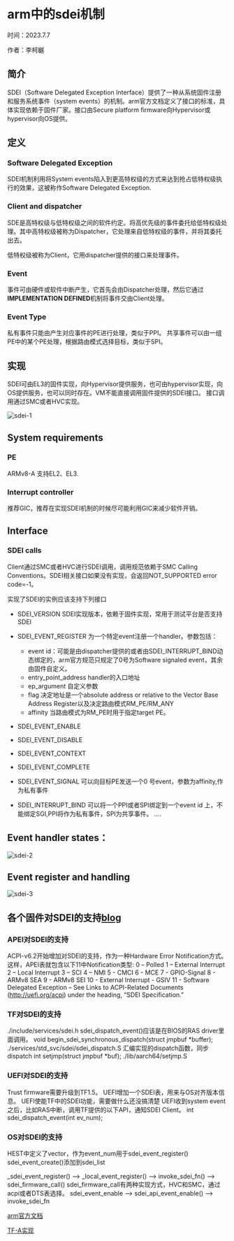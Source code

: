 # arm中的sdei机制
时间：2023.7.7

作者：李柯樾

## 简介
SDEI（Software Delegated Exception Interface）提供了一种从系统固件注册和服务系统事件（system events）的机制。arm官方文档定义了接口的标准，具体实现依赖于固件厂家。接口由Secure platform firmware向Hypervisor或hypervisor向OS提供。

## 定义
### Software Delegated Exception
SDEI机制利用将System events陷入到更高特权级的方式来达到抢占低特权级执行的效果，这被称作Software Delegated Exception.
### Client and dispatcher
SDE是高特权级与低特权级之间的软件约定。将高优先级的事件委托给低特权级处理。其中高特权级被称为Dispatcher，它处理来自低特权级的事件，并将其委托出去。

低特权级被称为Client，它用dispatcher提供的接口来处理事件。

### Event
事件可由硬件或软件中断产生，它首先会由Dispatcher处理，然后它通过 **IMPLEMENTATION DEFINED**机制将事件交由Client处理。
### Event Type
私有事件只能由产生对应事件的PE进行处理，类似于PPI。
共享事件可以由一组PE中的某个PE处理，根据路由模式选择目标，类似于SPI。
## 实现
SDEI可由EL3的固件实现，向Hypervisor提供服务，也可由hypervisor实现，向OS提供服务，也可以同时存在。VM不能直接调用固件提供的SDEI接口。
接口调用通过SMC或者HVC实现。

![sdei-1](img/sdei-1.png)

## System requirements
### PE 
ARMv8-A 支持EL2、EL3.
### Interrupt controller
推荐GIC，推荐在实现SDEI机制的时候尽可能利用GIC来减少软件开销。
## Interface
### SDEI calls
Client通过SMC或者HVC进行SDEI调用，调用规范依赖于SMC Calling Conventions。SDEI相关接口如果没有实现，会返回NOT_SUPPORTED error code=-1。

实现了SDEI的实例应该支持下列接口
- SDEI_VERSION SDEI实现版本，依赖于固件实现，常用于测试平台是否支持SDEI
- SDEI_EVENT_REGISTER 为一个特定event注册一个handler。参数包括： 

    - event id：可能是由dispatcher提供的或者由SDEI_INTERRUPT_BIND动态绑定的，arm官方规范只规定了0号为Software signaled event，其余由固件自定义。
    - entry_point_address handler的入口地址
    - ep_argument 自定义参数
    - flag 决定地址是一个absolute address or relative to the Vector Base Address Register以及决定路由模式RM_PE/RM_ANY
    - affinity 当路由模式为RM_PE时用于指定target PE。
- SDEI_EVENT_ENABLE
- SDEI_EVENT_DISABLE
- SDEI_EVENT_CONTEXT
- SDEI_EVENT_COMPLETE
- SDEI_EVENT_SIGNAL 可以向目标PE发送一个0 号event，参数为affinity,作为私有事件
- SDEI_INTERRUPT_BIND 可以将一个PPI或者SPI绑定到一个event id 上，不能绑定SGI,PPI将作为私有事件，SPI为共享事件。
....

## Event handler states：
![sdei-2](img/sdei-2.png)
## Event register and handling
![sdei-3](img/sdei-3.png)
## 各个固件对SDEI的支持[blog](https://blog.csdn.net/hunan4222/article/details/81138206)
### APEI对SDEI的支持

ACPI-v6.2开始增加对SDEI的支持，作为一种Hardware Error Notification方式。
这样，APEI表就包含以下11中Notification类型:
0 – Polled
1 – External Interrupt
2 – Local Interrupt
3 – SCI
4 – NMI
5 - CMCI
6 - MCE
7 - GPIO-Signal
8 - ARMv8 SEA
9 - ARMv8 SEI
10 - External Interrupt - GSIV
11 - Software Delegated Exception – See Links to ACPI-Related Documents (http://uefi.org/acpi) under the heading, “SDEI Specification.”

### TF对SDEI的支持

./include/services/sdei.h
sdei_dispatch_event()应该是在BIOS的RAS driver里面调用。
void begin_sdei_synchronous_dispatch(struct jmpbuf *buffer);
./services/std_svc/sdei/sdei_dispatch.S
汇编实现的dispatch函数，同步dispatch
int setjmp(struct jmpbuf *buf);
./lib/aarch64/setjmp.S

### UEFI对SDEI的支持

Trust firmware需要升级到TF1.5。
UEFI增加一个SDEI表，用来与OS对齐版本信息。
UEFI使能TF中的SDEI功能，需要做什么还没搞清楚
UEFI收到system event之后，比如RAS中断，调用TF提供的以下API，通知SDEI Client。
int sdei_dispatch_event(int ev_num);

### OS对SDEI的支持
HEST中定义了vector，作为event_num用于sdei_event_register()
sdei_event_create()添加到sdei_list

_sdei_event_register() --> _local_event_register() --> invoke_sdei_fn() --> sdei_firmware_call()
sdei_firmware_call有两种实现方式，HVC和SMC，通过acpi或者DTS表选择。
sdei_event_enable --> sdei_api_event_enable() --> invoke_sdei_fn

[arm官方文档](https://documentation-service.arm.com/static/615440b72912074055f172df)

[TF-A实现](https://github.com/ARM-software/arm-trusted-firmware/blob/master/docs/components/sdei.rst)